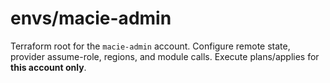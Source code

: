 # envs/macie-admin
Terraform root for the `macie-admin` account. Configure remote state, provider assume-role, regions, and module calls. Execute plans/applies for **this account only**.
